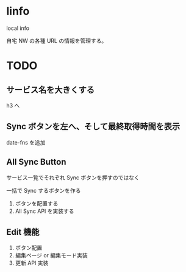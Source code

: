 # linfo

local info

自宅 NW の各種 URL の情報を管理する。

# TODO

## サービス名を大きくする

h3 へ

## Sync ボタンを左へ、そして最終取得時間を表示

date-fns を追加

## All Sync Button

サービス一覧でそれぞれ Sync ボタンを押すのではなく

一括で Sync するボタンを作る

1. ボタンを配置する
2. All Sync API を実装する

## Edit 機能

1. ボタン配置
2. 編集ページ or 編集モード実装
3. 更新 API 実装

